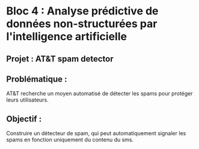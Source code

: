 # Bloc 4 : Analyse prédictive de données non-structurées par l'intelligence artificielle

## Projet : AT&T spam detector

## Problématique :
AT&T recherche un moyen automatisé de détecter les spams pour protéger leurs utilisateurs. 

## Objectif :
Construire un détecteur de spam, qui peut automatiquement signaler les spams en fonction uniquement du contenu du sms. 
